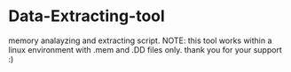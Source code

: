 # Data-Extracting-tool
memory analayzing and extracting script.
NOTE: this tool works within a linux environment with .mem and .DD files only.
thank you for your support :) 
